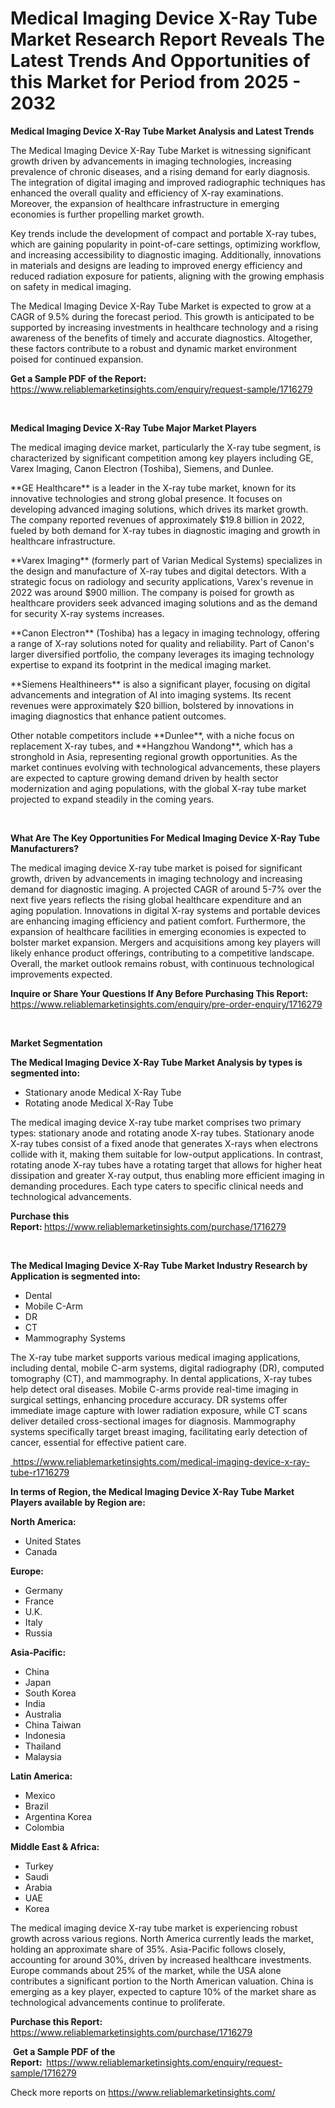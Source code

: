 <p><h1>Medical Imaging Device X-Ray Tube Market Research Report Reveals The Latest Trends And Opportunities of this Market for Period from 2025 - 2032</h1></p><p><strong>Medical Imaging Device X-Ray Tube Market Analysis and Latest Trends</strong></p>
<p><p>The Medical Imaging Device X-Ray Tube Market is witnessing significant growth driven by advancements in imaging technologies, increasing prevalence of chronic diseases, and a rising demand for early diagnosis. The integration of digital imaging and improved radiographic techniques has enhanced the overall quality and efficiency of X-ray examinations. Moreover, the expansion of healthcare infrastructure in emerging economies is further propelling market growth. </p><p>Key trends include the development of compact and portable X-ray tubes, which are gaining popularity in point-of-care settings, optimizing workflow, and increasing accessibility to diagnostic imaging. Additionally, innovations in materials and designs are leading to improved energy efficiency and reduced radiation exposure for patients, aligning with the growing emphasis on safety in medical imaging.</p><p>The Medical Imaging Device X-Ray Tube Market is expected to grow at a CAGR of 9.5% during the forecast period. This growth is anticipated to be supported by increasing investments in healthcare technology and a rising awareness of the benefits of timely and accurate diagnostics. Altogether, these factors contribute to a robust and dynamic market environment poised for continued expansion.</p></p>
<p><strong>Get a Sample PDF of the Report:&nbsp;</strong> <a href="https://www.reliablemarketinsights.com/enquiry/request-sample/1716279?utm_campaign=3295&utm_medium=2&utm_source=Github&utm_content=ia&utm_term=28032025&utm_id=medical-imaging-device-x-ray-tube">https://www.reliablemarketinsights.com/enquiry/request-sample/1716279</a></p>
<p>&nbsp;</p>
<p><strong>Medical Imaging Device X-Ray Tube Major Market Players</strong></p>
<p><p>The medical imaging device market, particularly the X-ray tube segment, is characterized by significant competition among key players including GE, Varex Imaging, Canon Electron (Toshiba), Siemens, and Dunlee. </p><p>**GE Healthcare** is a leader in the X-ray tube market, known for its innovative technologies and strong global presence. It focuses on developing advanced imaging solutions, which drives its market growth. The company reported revenues of approximately $19.8 billion in 2022, fueled by both demand for X-ray tubes in diagnostic imaging and growth in healthcare infrastructure.</p><p>**Varex Imaging** (formerly part of Varian Medical Systems) specializes in the design and manufacture of X-ray tubes and digital detectors. With a strategic focus on radiology and security applications, Varex's revenue in 2022 was around $900 million. The company is poised for growth as healthcare providers seek advanced imaging solutions and as the demand for security X-ray systems increases.</p><p>**Canon Electron** (Toshiba) has a legacy in imaging technology, offering a range of X-ray solutions noted for quality and reliability. Part of Canon's larger diversified portfolio, the company leverages its imaging technology expertise to expand its footprint in the medical imaging market. </p><p>**Siemens Healthineers** is also a significant player, focusing on digital advancements and integration of AI into imaging systems. Its recent revenues were approximately $20 billion, bolstered by innovations in imaging diagnostics that enhance patient outcomes.</p><p>Other notable competitors include **Dunlee**, with a niche focus on replacement X-ray tubes, and **Hangzhou Wandong**, which has a stronghold in Asia, representing regional growth opportunities. As the market continues evolving with technological advancements, these players are expected to capture growing demand driven by health sector modernization and aging populations, with the global X-ray tube market projected to expand steadily in the coming years.</p></p>
<p>&nbsp;</p>
<p><strong>What Are The Key Opportunities For Medical Imaging Device X-Ray Tube Manufacturers?</strong></p>
<p><p>The medical imaging device X-ray tube market is poised for significant growth, driven by advancements in imaging technology and increasing demand for diagnostic imaging. A projected CAGR of around 5-7% over the next five years reflects the rising global healthcare expenditure and an aging population. Innovations in digital X-ray systems and portable devices are enhancing imaging efficiency and patient comfort. Furthermore, the expansion of healthcare facilities in emerging economies is expected to bolster market expansion. Mergers and acquisitions among key players will likely enhance product offerings, contributing to a competitive landscape. Overall, the market outlook remains robust, with continuous technological improvements expected.</p></p>
<p><strong>Inquire or Share Your Questions If Any Before Purchasing This Report:</strong> <a href="https://www.reliablemarketinsights.com/enquiry/pre-order-enquiry/1716279?utm_campaign=3295&utm_medium=2&utm_source=Github&utm_content=ia&utm_term=28032025&utm_id=medical-imaging-device-x-ray-tube">https://www.reliablemarketinsights.com/enquiry/pre-order-enquiry/1716279</a></p>
<p>&nbsp;</p>
<p><strong>Market Segmentation</strong></p>
<p><strong>The Medical Imaging Device X-Ray Tube Market Analysis by types is segmented into:</strong></p>
<p><ul><li>Stationary anode Medical X-Ray Tube</li><li>Rotating anode Medical X-Ray Tube</li></ul></p>
<p><p>The medical imaging device X-ray tube market comprises two primary types: stationary anode and rotating anode X-ray tubes. Stationary anode X-ray tubes consist of a fixed anode that generates X-rays when electrons collide with it, making them suitable for low-output applications. In contrast, rotating anode X-ray tubes have a rotating target that allows for higher heat dissipation and greater X-ray output, thus enabling more efficient imaging in demanding procedures. Each type caters to specific clinical needs and technological advancements.</p></p>
<p><strong>Purchase this Report:&nbsp;</strong><a href="https://www.reliablemarketinsights.com/purchase/1716279?utm_campaign=3295&utm_medium=2&utm_source=Github&utm_content=ia&utm_term=28032025&utm_id=medical-imaging-device-x-ray-tube">https://www.reliablemarketinsights.com/purchase/1716279</a></p>
<p>&nbsp;</p>
<p><strong>The Medical Imaging Device X-Ray Tube Market Industry Research by Application is segmented into:</strong></p>
<p><ul><li>Dental</li><li>Mobile C-Arm</li><li>DR</li><li>CT</li><li>Mammography Systems</li></ul></p>
<p><p>The X-ray tube market supports various medical imaging applications, including dental, mobile C-arm systems, digital radiography (DR), computed tomography (CT), and mammography. In dental applications, X-ray tubes help detect oral diseases. Mobile C-arms provide real-time imaging in surgical settings, enhancing procedure accuracy. DR systems offer immediate image capture with lower radiation exposure, while CT scans deliver detailed cross-sectional images for diagnosis. Mammography systems specifically target breast imaging, facilitating early detection of cancer, essential for effective patient care.</p></p>
<p><a href="https://www.reliablemarketinsights.com/medical-imaging-device-x-ray-tube-r1716279?utm_campaign=3295&utm_medium=2&utm_source=Github&utm_content=ia&utm_term=28032025&utm_id=medical-imaging-device-x-ray-tube">&nbsp;https://www.reliablemarketinsights.com/medical-imaging-device-x-ray-tube-r1716279</a></p>
<p><strong>In terms of Region, the Medical Imaging Device X-Ray Tube Market Players available by Region are:</strong></p>
<p>
    <p> <strong> North America: </strong>
        <ul>
            <li>United States</li>
            <li>Canada</li>
        </ul>
        </p> 
    <p> <strong> Europe: </strong>
        <ul>
            <li>Germany</li>
            <li>France</li>
            <li>U.K.</li>
            <li>Italy</li>
            <li>Russia</li>
        </ul>
        </p> 
    <p> <strong> Asia-Pacific: </strong>
        <ul>
            <li>China</li>
            <li>Japan</li>
            <li>South Korea</li>
            <li>India</li>
            <li>Australia</li>
            <li>China Taiwan</li>
            <li>Indonesia</li>
            <li>Thailand</li>
            <li>Malaysia</li>
        </ul>
        </p> 
    <p> <strong> Latin America: </strong>
        <ul>
            <li>Mexico</li>
            <li>Brazil</li>
            <li>Argentina Korea</li>
            <li>Colombia</li>
        </ul>
        </p> 
    <p> <strong> Middle East & Africa: </strong>
        <ul>
            <li>Turkey</li>
            <li>Saudi</li>
            <li>Arabia</li>
            <li>UAE</li>
            <li>Korea</li>
        </ul>
    </p>
    </p>
<p><p>The medical imaging device X-ray tube market is experiencing robust growth across various regions. North America currently leads the market, holding an approximate share of 35%. Asia-Pacific follows closely, accounting for around 30%, driven by increased healthcare investments. Europe commands about 25% of the market, while the USA alone contributes a significant portion to the North American valuation. China is emerging as a key player, expected to capture 10% of the market share as technological advancements continue to proliferate.</p></p>
<p><strong>Purchase this Report: </strong><a href="https://www.reliablemarketinsights.com/purchase/1716279?utm_campaign=3295&utm_medium=2&utm_source=Github&utm_content=ia&utm_term=28032025&utm_id=medical-imaging-device-x-ray-tube">https://www.reliablemarketinsights.com/purchase/1716279</a></p>
<p>&nbsp;<strong>Get a Sample PDF of the Report:&nbsp;&nbsp;</strong><a href="https://www.reliablemarketinsights.com/enquiry/request-sample/1716279?utm_campaign=3295&utm_medium=2&utm_source=Github&utm_content=ia&utm_term=28032025&utm_id=medical-imaging-device-x-ray-tube">https://www.reliablemarketinsights.com/enquiry/request-sample/1716279</a></p>
<p><strong></strong></p>
<p>Check more reports on <a href="https://www.reliablemarketinsights.com/?utm_campaign=3295&utm_medium=2&utm_source=Github&utm_content=ia&utm_term=28032025&utm_id=medical-imaging-device-x-ray-tube">https://www.reliablemarketinsights.com/</a></p>